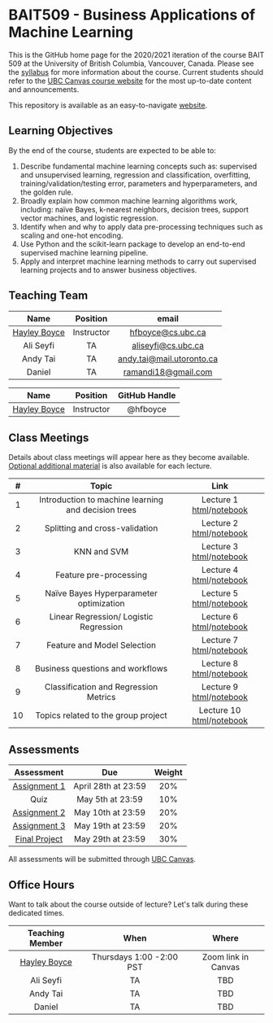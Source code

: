 # BAIT509 - Business Applications of Machine Learning

This is the GitHub home page for the 2020/2021 iteration of the course BAIT 509 at the University of British Columbia, Vancouver, Canada.
Please see the [syllabus](BAIT509_syllabus.pdf) for more information about the course.
Current students should refer to the [UBC Canvas course website](https://canvas.ubc.ca/) for the most up-to-date content and announcements.

This repository is available as an easy-to-navigate [website](https://bait509-ubc.github.io/BAIT509/).

## Learning Objectives

By the end of the course, students are expected to be able to:

1.	Describe fundamental machine learning concepts such as: supervised and unsupervised learning, regression and classification, overfitting, training/validation/testing error, parameters and hyperparameters, and the golden rule.
2.	Broadly explain how common machine learning algorithms work, including: naïve Bayes, k-nearest neighbors, decision trees, support vector machines, and logistic regression.
3.	Identify when and why to apply data pre-processing techniques such as scaling and one-hot encoding.
4.	Use Python and the scikit-learn package to develop an end-to-end supervised machine learning pipeline.
5.	Apply and interpret machine learning methods to carry out supervised learning projects and to answer business objectives.


## Teaching Team

| Name         | Position   | email | 
| :---:        | :---:      | :---:         | 
| [Hayley Boyce](www.hayleyfboyce.com) | Instructor | hfboyce@cs.ubc.ca | 
| Ali Seyfi | TA | aliseyfi@cs.ubc.ca | TBD | 
| Andy Tai | TA | andy.tai@mail.utoronto.ca | TBD | 
| Daniel | TA | ramandi18@gmail.com | TBD | 




| Name         | Position   | GitHub Handle |
| :---:        | :---:      | :---:         |
| [Hayley Boyce](www.hayleyfboyce.com) | Instructor | @hfboyce |


## Class Meetings

Details about class meetings will appear here as they become available. [Optional additional material](additional_resources.pdf) is also available for each lecture. 

|  #    | Topic | Link |
| :---: | :---: | :---: |
| 1     | Introduction to machine learning and decision trees | Lecture 1 [html](/lectures/lecture1_intro_and_decision_trees.html)/[notebook](/lectures/lecture1_intro_and_decision_trees.html) |
| 2     | Splitting and cross-validation | Lecture 2 [html](/lectures/lecture2_error.html)/[notebook](/lectures/lecture2_error.ipynb) | 
| 3     | KNN and SVM| Lecture 3 [html](/lectures/lecture3_crossvalidation_knn_loess.html)/[notebook](/lectures/lecture3_crossvalidation_knn_loess.ipynb) | 
| 4     | Feature pre-processing | Lecture 4 [html](/lectures/lecture4_feature_preprocessing.html)/[notebook](/lectures/lecture4_feature_preprocessing.ipynb) | 
| 5     | Naïve Bayes Hyperparameter optimization| Lecture 5 [html](/lectures/lecture5_naivebayes_logisitic.html)/[notebook](/lectures/lecture5_naivebayes_logisitic.ipynb) |
| 6     | Linear Regression/ Logistic Regression| Lecture 6 [html](/lectures/lecture6_feature_model_selection.html)/[notebook](/lectures/lecture6_feature_model_selection.ipynb) |
| 7     | Feature and Model Selection | Lecture 7 [html](/lectures/lecture7_workflow_and_business_questions.html)/[notebook](/lectures/lecture7_workflow_and_business_questions.ipynb) |
| 8     | Business questions and workflows | Lecture 8 [html](/lectures/lecture8_support_vector_machines.html)/[notebook](/lectures/lecture8_support_vector_machines.ipynb) |
| 9     | Classification and Regression Metrics | Lecture 9 [html](/lectures/lecture9_advanced_ml_techniques.html)/[notebook](/lectures/lecture9_advanced_ml_techniques.ipynb) |
| 10    | Topics related to the group project | Lecture 10 [html](/lectures/lecture10_final_lecture.html)/[notebook](/lectures/lecture10_final_lecture.ipynb) | 

## Assessments

| Assessment                                                      | Due                  | Weight |
| :---:                                                           | :---:                | :---:  |
| [Assignment 1](/assignments/assignment1/assignment1.ipynb)      | April 28th at 23:59  | 20%    |
| Quiz                                                            | May 5th at 23:59     | 10%    |
| [Assignment 2](/assignments/assignment2/assignment2.ipynb)      | May 10th at 23:59    | 20%    |
| [Assignment 3](/assignments/assignment2/assignment3.ipynb)      | May 19th at 23:59    | 20%    |
| [Final Project](/assignments/final_project/final_project.ipynb) | May 29th at 23:59    | 30%    |

All assessments will be submitted through [UBC Canvas](https://canvas.ubc.ca/).

## Office Hours

Want to talk about the course outside of lecture? Let's talk during these dedicated times.

| Teaching Member | When                 | Where    |
| :---:           | :---:                | :---:    |
|  [Hayley Boyce](www.hayleyfboyce.com)  | Thursdays 1:00 -2:00 PST | Zoom link in Canvas |
| Ali Seyfi | TA | TBD | Zoom link in Canvas |
| Andy Tai | TA | TBD | Zoom link in Canvas |
| Daniel | TA | TBD | Zoom link in Canvas |
